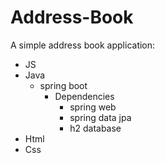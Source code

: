 # Address-Book
A simple address book application:
- JS
- Java
    - spring boot
        - Dependencies
            - spring web
            - spring data jpa
            - h2 database
- Html
- Css
